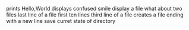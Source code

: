 prints Hello,World
displays confused smile
display a file
what about two files
last line of a file
first ten lines
third line of a file
creates a file ending with a new line
save curret state of directory   

